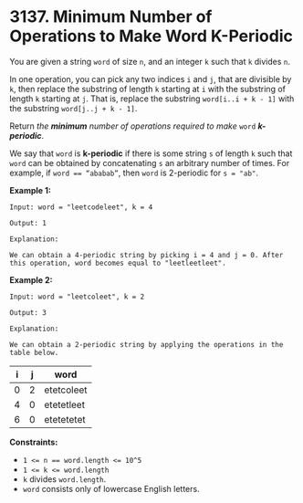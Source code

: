 # 3137. Minimum Number of Operations to Make Word K-Periodic

You are given a string `word` of size `n`, and an integer `k` such that `k` divides `n`.

In one operation, you can pick any two indices `i` and `j`, that are divisible by `k`, then replace the substring of length `k` starting at `i` with the substring of length `k` starting at `j`. That is, replace the substring `word[i..i + k - 1]` with the substring `word[j..j + k - 1]`.

Return *the **minimum** number of operations required to make* `word` ***k-periodic***.

We say that `word` is **k-periodic** if there is some string `s` of length `k` such that `word` can be obtained by concatenating `s` an arbitrary number of times. For example, if `word == “ababab”`, then `word` is 2-periodic for `s = "ab"`.

**Example 1:**

```()
Input: word = "leetcodeleet", k = 4

Output: 1

Explanation:

We can obtain a 4-periodic string by picking i = 4 and j = 0. After this operation, word becomes equal to "leetleetleet".
```

**Example 2:**

```()
Input: word = "leetcoleet", k = 2

Output: 3

Explanation:

We can obtain a 2-periodic string by applying the operations in the table below.
```

| i    | j    | word       |
| ---- | ---- | ---------- |
| 0    | 2    | etetcoleet |
| 4    | 0    | etetetleet |
| 6    | 0    | etetetetet |

**Constraints:**

- `1 <= n == word.length <= 10^5`
- `1 <= k <= word.length`
- `k` divides `word.length`.
- `word` consists only of lowercase English letters.
